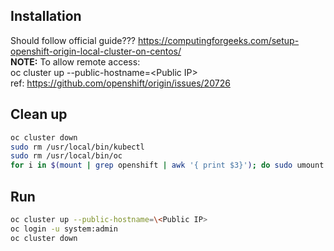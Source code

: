 ## Installation  
Should follow official guide???
https://computingforgeeks.com/setup-openshift-origin-local-cluster-on-centos/  
**NOTE:** To allow remote access:  
oc cluster up --public-hostname=\<Public IP>  
ref: https://github.com/openshift/origin/issues/20726  

## Clean up
```sh
oc cluster down
sudo rm /usr/local/bin/kubectl
sudo rm /usr/local/bin/oc
for i in $(mount | grep openshift | awk '{ print $3}'); do sudo umount "$i"; done && sudo rm -rf ./openshift.local.clusterup
```

## Run
```sh
oc cluster up --public-hostname=\<Public IP>
oc login -u system:admin
oc cluster down
```